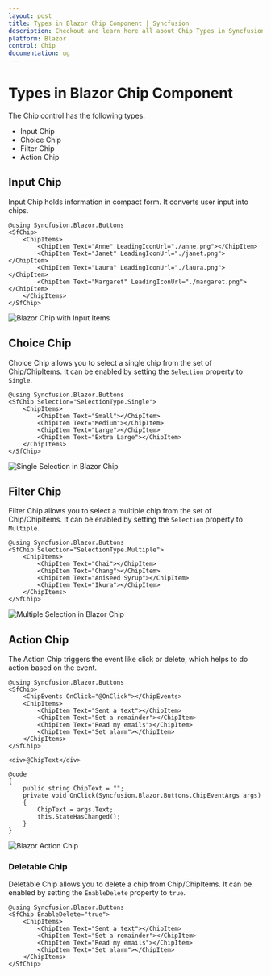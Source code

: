 ```yaml
---
layout: post
title: Types in Blazor Chip Component | Syncfusion
description: Checkout and learn here all about Chip Types in Syncfusion Blazor Chip component and much more details.
platform: Blazor
control: Chip
documentation: ug
---
```


# Types in Blazor Chip Component

The Chip control has the following types.

* Input Chip
* Choice Chip
* Filter Chip
* Action Chip

## Input Chip

Input Chip holds information in compact form. It converts user input into chips.

```cshtml
@using Syncfusion.Blazor.Buttons
<SfChip>
    <ChipItems>
        <ChipItem Text="Anne" LeadingIconUrl="./anne.png"></ChipItem>
        <ChipItem Text="Janet" LeadingIconUrl="./janet.png"></ChipItem>
        <ChipItem Text="Laura" LeadingIconUrl="./laura.png"></ChipItem>
        <ChipItem Text="Margaret" LeadingIconUrl="./margaret.png"></ChipItem>
    </ChipItems>
</SfChip>

```


![Blazor Chip with Input Items](./images/blazor-chip-input-items.png)

## Choice Chip

Choice Chip allows you to select a single chip from the set of Chip/ChipItems. It can be enabled by setting the `Selection` property to `Single`.

```cshtml
@using Syncfusion.Blazor.Buttons
<SfChip Selection="SelectionType.Single">
    <ChipItems>
        <ChipItem Text="Small"></ChipItem>
        <ChipItem Text="Medium"></ChipItem>
        <ChipItem Text="Large"></ChipItem>
        <ChipItem Text="Extra Large"></ChipItem>
    </ChipItems>
</SfChip>

```


![Single Selection in Blazor Chip](./images/blazor-chip-single-selection.gif)

## Filter Chip

Filter Chip allows you to select a multiple chip from the set of Chip/ChipItems. It can be enabled by setting the `Selection` property to `Multiple`.

```cshtml
@using Syncfusion.Blazor.Buttons
<SfChip Selection="SelectionType.Multiple">
    <ChipItems>
        <ChipItem Text="Chai"></ChipItem>
        <ChipItem Text="Chang"></ChipItem>
        <ChipItem Text="Aniseed Syrup"></ChipItem>
        <ChipItem Text="Ikura"></ChipItem>
    </ChipItems>
</SfChip>

```



![Multiple Selection in Blazor Chip](./images/blazor-chip-multiple-selection.gif)

## Action Chip

The Action Chip triggers the event like click or delete, which helps to do action based on the event.

```cshtml
@using Syncfusion.Blazor.Buttons
<SfChip>
    <ChipEvents OnClick="@OnClick"></ChipEvents>
    <ChipItems>
        <ChipItem Text="Sent a text"></ChipItem>
        <ChipItem Text="Set a remainder"></ChipItem>
        <ChipItem Text="Read my emails"></ChipItem>
        <ChipItem Text="Set alarm"></ChipItem>
    </ChipItems>
</SfChip>

<div>@ChipText</div>

@code
{
    public string ChipText = "";
    private void OnClick(Syncfusion.Blazor.Buttons.ChipEventArgs args)
    {
        ChipText = args.Text;
        this.StateHasChanged();
    }
}

```


![Blazor Action Chip](./images/blazor-action-chip.gif)

### Deletable Chip

Deletable Chip allows you to delete a chip from Chip/ChipItems. It can be enabled by setting the `EnableDelete` property to `true`.

```cshtml
@using Syncfusion.Blazor.Buttons
<SfChip EnableDelete="true">
    <ChipItems>
        <ChipItem Text="Sent a text"></ChipItem>
        <ChipItem Text="Set a remainder"></ChipItem>
        <ChipItem Text="Read my emails"></ChipItem>
        <ChipItem Text="Set alarm"></ChipItem>
    </ChipItems>
</SfChip>

```
